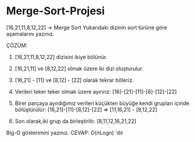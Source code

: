 # Merge-Sort-Projesi  
[16,21,11,8,12,22] -> Merge Sort
Yukarıdaki dizinin sort türüne göre aşamalarını yazınız.

ÇÖZÜM:
1) [16,21,11,8,12,22] dizisini ikiye bölünür.

2) [16,21,11] ve [8,12,22] olmak üzere iki dizi oluşturulur.

3) [16,21] - [11] ve [8,12] - [22] olarak tekrar böleriz.

4) Verileri teker teker olmak üzere ayırırız: [16]-[21]-[11]-[8]-[12]-[22]

5) Birer parçaya ayırdığımız verileri küçükten büyüğe kendi grupları içinde bölüştürülür: [16,21]-[11]-[8,12]-[22] => [11,16,21] - [8,12,22]

6) Son olarak,iki grup da birleştirilir. [8,11,12,16,21,22]

Big-O gösterimini yazınız.
CEVAP:
O(nLogn) 'dir
